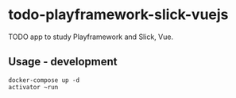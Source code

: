 # todo-playframework-slick-vuejs

TODO app to study Playframework and Slick, Vue.

## Usage - development

    docker-compose up -d
    activator ~run